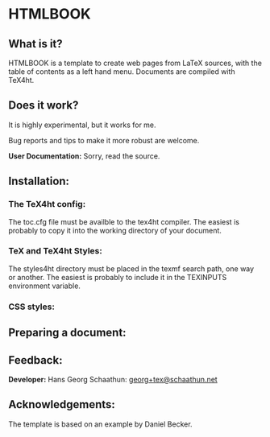 # HTMLBOOK

## What is it?

HTMLBOOK is a template to create web pages from LaTeX sources, with the
table of contents as a left hand menu.  Documents are compiled with TeX4ht.

## Does it work?

It is highly experimental, but it works for me.  

Bug reports and tips to make it more robust are welcome.

**User Documentation:** Sorry, read the source.

## Installation:

### The TeX4ht config:

The toc.cfg file must be availble to the tex4ht compiler.  The easiest
is probably to copy it into the working directory of your document.

### TeX and TeX4ht Styles:

The styles4ht directory must be placed in the texmf search path,
one way or another. The easiest is probably to include it in the
TEXINPUTS environment variable.

### CSS styles:

## Preparing a document:

## Feedback:
**Developer:** Hans Georg Schaathun: <georg+tex@schaathun.net>

## Acknowledgements:

The template is based on an example by Daniel Becker.
